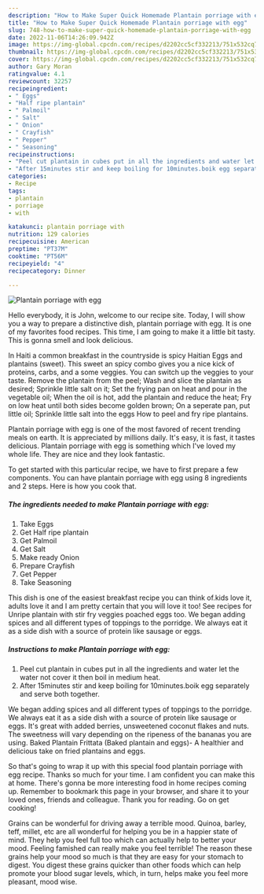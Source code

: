```yaml
---
description: "How to Make Super Quick Homemade Plantain porriage with egg"
title: "How to Make Super Quick Homemade Plantain porriage with egg"
slug: 748-how-to-make-super-quick-homemade-plantain-porriage-with-egg
date: 2022-11-06T14:26:09.942Z
image: https://img-global.cpcdn.com/recipes/d2202cc5cf332213/751x532cq70/plantain-porriage-with-egg-recipe-main-photo.jpg
thumbnail: https://img-global.cpcdn.com/recipes/d2202cc5cf332213/751x532cq70/plantain-porriage-with-egg-recipe-main-photo.jpg
cover: https://img-global.cpcdn.com/recipes/d2202cc5cf332213/751x532cq70/plantain-porriage-with-egg-recipe-main-photo.jpg
author: Gary Moran
ratingvalue: 4.1
reviewcount: 32257
recipeingredient:
- " Eggs"
- "Half ripe plantain"
- " Palmoil"
- " Salt"
- " Onion"
- " Crayfish"
- " Pepper"
- " Seasoning"
recipeinstructions:
- "Peel cut plantain in cubes put in all the ingredients and water let the water not cover it then boil in medium heat."
- "After 15minutes stir and keep boiling for 10minutes.boik egg separately and serve both together."
categories:
- Recipe
tags:
- plantain
- porriage
- with

katakunci: plantain porriage with 
nutrition: 129 calories
recipecuisine: American
preptime: "PT37M"
cooktime: "PT56M"
recipeyield: "4"
recipecategory: Dinner

---
```



![Plantain porriage with egg](https://img-global.cpcdn.com/recipes/d2202cc5cf332213/751x532cq70/plantain-porriage-with-egg-recipe-main-photo.jpg)

Hello everybody, it is John, welcome to our recipe site. Today, I will show you a way to prepare a distinctive dish, plantain porriage with egg. It is one of my favorites food recipes. This time, I am going to make it a little bit tasty. This is gonna smell and look delicious.

In Haiti a common breakfast in the countryside is spicy Haitian Eggs and plantains (sweet). This sweet an spicy combo gives you a nice kick of proteins, carbs, and a some veggies. You can switch up the veggies to your taste. Remove the plantain from the peel; Wash and slice the plantain as desired; Sprinkle little salt on it; Set the frying pan on heat and pour in the vegetable oil; When the oil is hot, add the plantain and reduce the heat; Fry on low heat until both sides become golden brown; On a seperate pan, put little oil; Sprinkle little salt into the eggs How to peel and fry ripe plantains.

Plantain porriage with egg is one of the most favored of recent trending meals on earth. It is appreciated by millions daily. It's easy, it is fast, it tastes delicious. Plantain porriage with egg is something which I've loved my whole life. They are nice and they look fantastic.


To get started with this particular recipe, we have to first prepare a few components. You can have plantain porriage with egg using 8 ingredients and 2 steps. Here is how you cook that.

<!--inarticleads1-->

##### The ingredients needed to make Plantain porriage with egg:

1. Take  Eggs
1. Get Half ripe plantain
1. Get  Palmoil
1. Get  Salt
1. Make ready  Onion
1. Prepare  Crayfish
1. Get  Pepper
1. Take  Seasoning


This dish is one of the easiest breakfast recipe you can think of.kids love it, adults love it and I am pretty certain that you will love it too! See recipes for Unripe plantain with stir fry veggies poached eggs too. We began adding spices and all different types of toppings to the porridge. We always eat it as a side dish with a source of protein like sausage or eggs. 

<!--inarticleads2-->

##### Instructions to make Plantain porriage with egg:

1. Peel cut plantain in cubes put in all the ingredients and water let the water not cover it then boil in medium heat.
1. After 15minutes stir and keep boiling for 10minutes.boik egg separately and serve both together.


We began adding spices and all different types of toppings to the porridge. We always eat it as a side dish with a source of protein like sausage or eggs. It&#39;s great with added berries, unsweetened coconut flakes and nuts. The sweetness will vary depending on the ripeness of the bananas you are using. Baked Plantain Frittata (Baked plantain and eggs)- A healthier and delicious take on fried plantains and eggs. 

So that's going to wrap it up with this special food plantain porriage with egg recipe. Thanks so much for your time. I am confident you can make this at home. There's gonna be more interesting food in home recipes coming up. Remember to bookmark this page in your browser, and share it to your loved ones, friends and colleague. Thank you for reading. Go on get cooking!

Grains can be wonderful for driving away a terrible mood. Quinoa, barley, teff, millet, etc are all wonderful for helping you be in a happier state of mind. They help you feel full too which can actually help to better your mood. Feeling famished can really make you feel terrible! The reason these grains help your mood so much is that they are easy for your stomach to digest. You digest these grains quicker than other foods which can help promote your blood sugar levels, which, in turn, helps make you feel more pleasant, mood wise.

